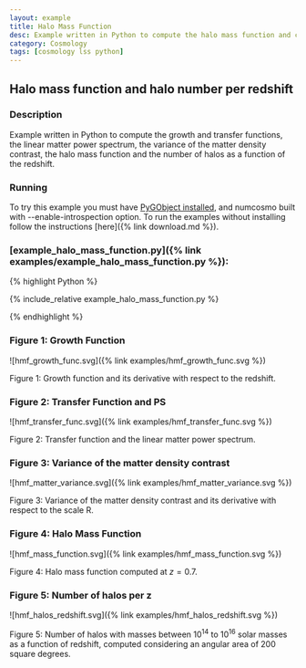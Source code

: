 ```yaml
---
layout: example
title: Halo Mass Function
desc: Example written in Python to compute the halo mass function and correlated functions. 
category: Cosmology
tags: [cosmology lss python]
---
```


##  Halo mass function and halo number per redshift
### Description

Example written in Python to compute the growth and transfer functions, the linear matter power spectrum, the variance of the matter density contrast, the halo mass function and the number of halos as a function of the redshift. 

### Running 

To try this example you must have [PyGObject installed](https://live.gnome.org/PyGObject),
and numcosmo built with --enable-introspection option. To run the examples
without installing follow the instructions [here]({% link download.md %}).

### [example_halo_mass_function.py]({% link examples/example_halo_mass_function.py %}):
{% highlight Python %}

{% include_relative example_halo_mass_function.py %}

{% endhighlight %}

### Figure 1: Growth Function 

![hmf_growth_func.svg]({% link examples/hmf_growth_func.svg %})

Figure 1: Growth function and its derivative with respect to the redshift.

### Figure 2: Transfer Function and PS

![hmf_transfer_func.svg]({% link examples/hmf_transfer_func.svg %})

Figure 2: Transfer function and the linear matter power spectrum.

### Figure 3: Variance of the matter density contrast 

![hmf_matter_variance.svg]({% link examples/hmf_matter_variance.svg %})

Figure 3: Variance of the matter density contrast and its derivative with respect to the scale R.

### Figure 4: Halo Mass Function

![hmf_mass_function.svg]({% link examples/hmf_mass_function.svg %})

Figure 4: Halo mass function computed at $z = 0.7$.

### Figure 5: Number of halos per z

![hmf_halos_redshift.svg]({% link examples/hmf_halos_redshift.svg %})

Figure 5: Number of halos with masses between $10^{14}$ to $10^{16}$ solar masses as a function of redshift, computed considering an angular area of 200 square degrees.
 

  